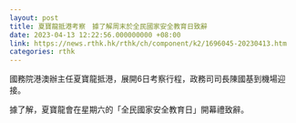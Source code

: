 ```yaml
---
layout: post
title: 夏寶龍抵港考察　據了解周末於全民國家安全教育日致辭
date: 2023-04-13 12:22:56.000000000 +08:00
link: https://news.rthk.hk/rthk/ch/component/k2/1696045-20230413.htm
categories: rthk
---
```


國務院港澳辦主任夏寶龍抵港，展開6日考察行程，政務司司長陳國基到機場迎接。

據了解，夏寶龍會在星期六的「全民國家安全教育日」開幕禮致辭。
